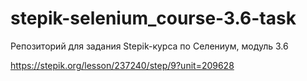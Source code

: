 # stepik-selenium_course-3.6-task
Репозиторий для задания Stepik-курса по Селениум, модуль 3.6

https://stepik.org/lesson/237240/step/9?unit=209628